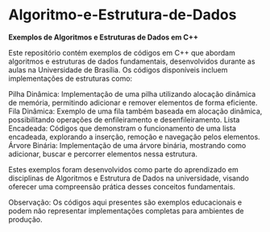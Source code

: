 # Algoritmo-e-Estrutura-de-Dados


**Exemplos de Algoritmos e Estruturas de Dados em C++**

Este repositório contém exemplos de códigos em C++ que abordam algoritmos e estruturas de dados fundamentais, desenvolvidos durante as aulas na Universidade de Brasília. Os códigos disponíveis incluem implementações de estruturas como:

Pilha Dinâmica: Implementação de uma pilha utilizando alocação dinâmica de memória, permitindo adicionar e remover elementos de forma eficiente.
Fila Dinâmica: Exemplo de uma fila também baseada em alocação dinâmica, possibilitando operações de enfileiramento e desenfileiramento.
Lista Encadeada: Códigos que demonstram o funcionamento de uma lista encadeada, explorando a inserção, remoção e navegação pelos elementos.
Árvore Binária: Implementação de uma árvore binária, mostrando como adicionar, buscar e percorrer elementos nessa estrutura.

Estes exemplos foram desenvolvidos como parte do aprendizado em disciplinas de Algoritmos e Estrutura de Dados na universidade, visando oferecer uma compreensão prática desses conceitos fundamentais.

Observação: Os códigos aqui presentes são exemplos educacionais e podem não representar implementações completas para ambientes de produção.
